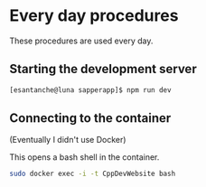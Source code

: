 # Every day procedures

These procedures are used every day.


## Starting the development server

```bash
[esantanche@luna sapperapp]$ npm run dev
```

## Connecting to the container

(Eventually I didn't use Docker)

This opens a bash shell in the container.

```bash
sudo docker exec -i -t CppDevWebsite bash
```
